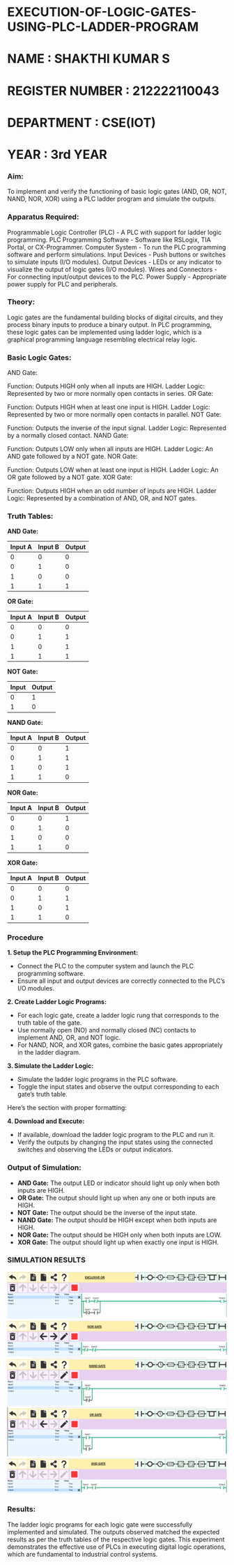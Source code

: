 # EXECUTION-OF-LOGIC-GATES-USING-PLC-LADDER-PROGRAM


 # NAME : SHAKTHI KUMAR S
 # REGISTER NUMBER : 212222110043
 # DEPARTMENT : CSE(IOT)
 # YEAR : 3rd YEAR
 
 
### Aim:
To implement and verify the functioning of basic logic gates (AND, OR, NOT, NAND, NOR, XOR) using a PLC ladder program and simulate the outputs.

### Apparatus Required:	
Programmable Logic Controller (PLC) - A PLC with support for ladder logic programming.
PLC Programming Software - Software like RSLogix, TIA Portal, or CX-Programmer.
Computer System - To run the PLC programming software and perform simulations.
Input Devices - Push buttons or switches to simulate inputs (I/O modules).
Output Devices - LEDs or any indicator to visualize the output of logic gates (I/O modules).
Wires and Connectors - For connecting input/output devices to the PLC.
Power Supply - Appropriate power supply for PLC and peripherals.


### Theory:
Logic gates are the fundamental building blocks of digital circuits, and they process binary inputs to produce a binary output. In PLC programming, these logic gates can be implemented using ladder logic, which is a graphical programming language resembling electrical relay logic.

### Basic Logic Gates:
AND Gate:

Function: Outputs HIGH only when all inputs are HIGH.
Ladder Logic: Represented by two or more normally open contacts in series.
OR Gate:

Function: Outputs HIGH when at least one input is HIGH.
Ladder Logic: Represented by two or more normally open contacts in parallel.
NOT Gate:

Function: Outputs the inverse of the input signal.
Ladder Logic: Represented by a normally closed contact.
NAND Gate:

Function: Outputs LOW only when all inputs are HIGH.
Ladder Logic: An AND gate followed by a NOT gate.
NOR Gate:

Function: Outputs LOW when at least one input is HIGH.
Ladder Logic: An OR gate followed by a NOT gate.
XOR Gate:

Function: Outputs HIGH when an odd number of inputs are HIGH.
Ladder Logic: Represented by a combination of AND, OR, and NOT gates.

### Truth Tables:

**AND Gate:**

| Input A | Input B | Output |
|---------|---------|--------|
|   0     |   0     |   0    |
|   0     |   1     |   0    |
|   1     |   0     |   0    |
|   1     |   1     |   1    |

**OR Gate:**

| Input A | Input B | Output |
|---------|---------|--------|
|   0     |   0     |   0    |
|   0     |   1     |   1    |
|   1     |   0     |   1    |
|   1     |   1     |   1    |

**NOT Gate:**

| Input | Output |
|-------|--------|
|   0   |   1    |
|   1   |   0    |

**NAND Gate:**

| Input A | Input B | Output |
|---------|---------|--------|
|   0     |   0     |   1    |
|   0     |   1     |   1    |
|   1     |   0     |   1    |
|   1     |   1     |   0    |

**NOR Gate:**

| Input A | Input B | Output |
|---------|---------|--------|
|   0     |   0     |   1    |
|   0     |   1     |   0    |
|   1     |   0     |   0    |
|   1     |   1     |   0    |

**XOR Gate:**

| Input A | Input B | Output |
|---------|---------|--------|
|   0     |   0     |   0    |
|   0     |   1     |   1    |
|   1     |   0     |   1    |
|   1     |   1     |   0    |

 
### Procedure

**1. Setup the PLC Programming Environment:**
   - Connect the PLC to the computer system and launch the PLC programming software.
   - Ensure all input and output devices are correctly connected to the PLC’s I/O modules.

**2. Create Ladder Logic Programs:**
   - For each logic gate, create a ladder logic rung that corresponds to the truth table of the gate.
   - Use normally open (NO) and normally closed (NC) contacts to implement AND, OR, and NOT logic.
   - For NAND, NOR, and XOR gates, combine the basic gates appropriately in the ladder diagram.

**3. Simulate the Ladder Logic:**
   - Simulate the ladder logic programs in the PLC software.
   - Toggle the input states and observe the output corresponding to each gate’s truth table.

Here’s the section with proper formatting:

**4. Download and Execute:**

- If available, download the ladder logic program to the PLC and run it.
- Verify the outputs by changing the input states using the connected switches and observing the LEDs or output indicators.

### Output of Simulation:
- **AND Gate:** The output LED or indicator should light up only when both inputs are HIGH.
- **OR Gate:** The output should light up when any one or both inputs are HIGH.
- **NOT Gate:** The output should be the inverse of the input state.
- **NAND Gate:** The output should be HIGH except when both inputs are HIGH.
- **NOR Gate:** The output should be HIGH only when both inputs are LOW.
- **XOR Gate:** The output should light up when exactly one input is HIGH.


### SIMULATION RESULTS 
![](IIOT_EX01-1.png)
![](IIOT_EX01-2.png)
![](IIOT_EX01-3.png)
![](IIOT_EX01-4.png)
![](IIOT_EX01-5.png)


### Results:
The ladder logic programs for each logic gate were successfully implemented and simulated.
The outputs observed matched the expected results as per the truth tables of the respective logic gates.
This experiment demonstrates the effective use of PLCs in executing digital logic operations, which are fundamental to industrial control systems.
